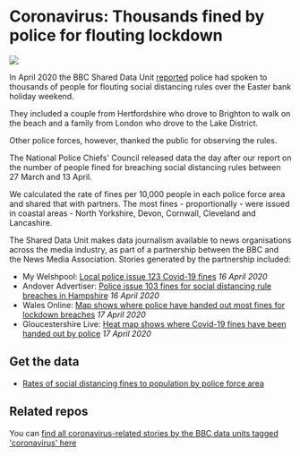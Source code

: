 # Coronavirus: Thousands fined by police for flouting lockdown

![](https://ichef.bbci.co.uk/news/624/cpsprodpb/3199/production/_111779621_lulwoth.jpg)

In April 2020 the BBC Shared Data Unit [reported](https://www.bbc.co.uk/news/uk-52279973) police had spoken to thousands of people for flouting social distancing rules over the Easter bank holiday weekend.

They included a couple from Hertfordshire who drove to Brighton to walk on the beach and a family from London who drove to the Lake District.

Other police forces, however, thanked the public for observing the rules.

The National Police Chiefs' Council released data the day after our report on the number of people fined for breaching social distancing rules between 27 March and 13 April.

We calculated the rate of fines per 10,000 people in each police force area and shared that with partners. The most fines - proportionally - were issued in coastal areas - North Yorkshire, Devon, Cornwall, Cleveland and Lancashire.

The Shared Data Unit makes data journalism available to news organisations across the media industry, as part of a partnership between the BBC and the News Media Association. Stories generated by the partnership included:

* My Welshpool: [Local police issue 123 Covid-19 fines](http://www.mywelshpool.co.uk/viewernews/ArticleId/18595) *16 April 2020*
* Andover Advertiser: [Police issue 103 fines for social distancing rule breaches in Hampshire](https://www.andoveradvertiser.co.uk/news/18385197.police-issue-103-fines-social-distancing-rule-breaches-hampshire/) *16 April 2020*
* Wales Online: [Map shows where police have handed out most fines for lockdown breaches](https://www.walesonline.co.uk/news/uk-news/map-shows-police-handed-out-18104969) *17 April 2020*
* Gloucestershire Live: [Heat map shows where Covid-19 fines have been handed out by police](https://www.gloucestershirelive.co.uk/news/cheltenham-news/coronavirus-live-updates-gloucestershire-uk-4053624) *17 April 2020*

## Get the data 

* [Rates of social distancing fines to population by police force area](https://docs.google.com/spreadsheets/d/1p9f2rl3MLUExN2WdlGTBsez6Wo_o9OneeamhCXpWFro/edit#gid=1623368856)

## Related repos

You can [find all coronavirus-related stories by the BBC data units tagged 'coronavirus' here](https://github.com/search?q=topic%3Acoronavirus+org%3ABBC-Data-Unit&type=Repositories)
